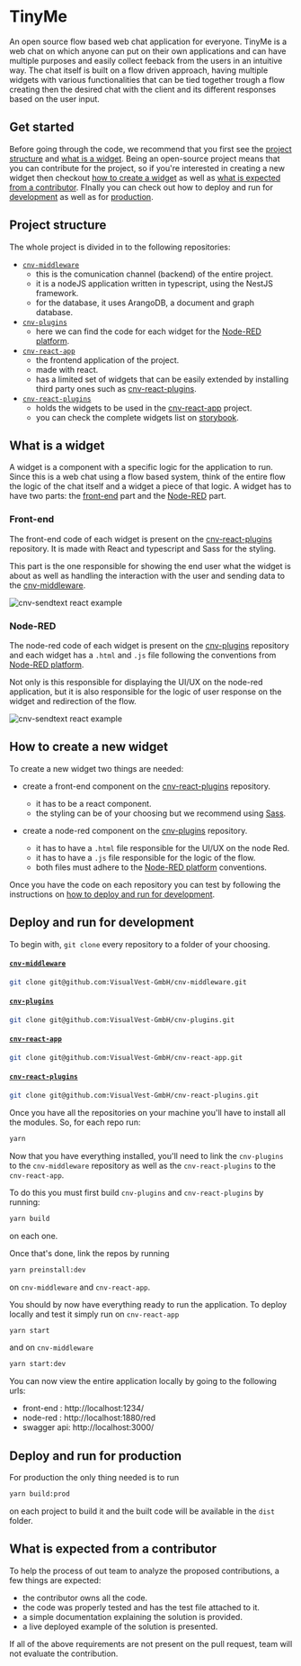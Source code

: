 # TinyMe

An open source flow based web chat application for everyone. TinyMe is a web chat on which anyone can put on their own applications and can have multiple purposes and easily collect feeback from the users in an intuitive way. The chat itself is built on a flow driven approach, having multiple widgets with various functionalities that can be tied together trough a flow creating then the desired chat with the client and its different responses based on the user input.

<a name="get-started"></a>

## Get started

Before going through the code, we recommend that you first see the [project structure](#project-structure) and [what is a widget](#what-is-widget). Being an open-source project means that you can contribute for the project, so if you're interested in creating a new widget then checkout [how to create a widget](#create-new-widget) as well as [what is expected from a contributor](#expected-contrib). FInally you can check out how to deploy and run for [development](#deploy-dev) as well as for [production](#deploy-dev).

<a name="project-structure"></a>

## Project structure

The whole project is divided in to the following repositories:

-   [`cnv-middleware`](https://github.com/VisualVest-GmbH/cnv-middleware)
    -   this is the comunication channel (backend) of the entire project.
    -   it is a nodeJS application written in typescript, using the NestJS framework.
    -   for the database, it uses ArangoDB, a document and graph database.
-   [`cnv-plugins`](https://github.com/VisualVest-GmbH/cnv-plugins)
    -   here we can find the code for each widget for the [Node-RED platform](https://nodered.org/).
-   [`cnv-react-app`](https://github.com/VisualVest-GmbH/cnv-react-app)
    -   the frontend application of the project.
    -   made with react.
    -   has a limited set of widgets that can be easily extended by installing third party ones such as [cnv-react-plugins](https://github.com/VisualVest-GmbH/cnv-react-plugins).
-   [`cnv-react-plugins`](https://github.com/VisualVest-GmbH/cnv-react-plugins)
    -   holds the widgets to be used in the [cnv-react-app](https://github.com/VisualVest-GmbH/cnv-react-app) project.
    -   you can check the complete widgets list on [storybook](https://conversation-platform.productdock.com/storybook/?path=/story/example-introduction--page).

<a name="what-is-widget"></a>

## What is a widget

A widget is a component with a specific logic for the application to run. Since this is a web chat using a flow based system, think of the entire flow the logic of the chat itself and a widget a piece of that logic. A widget has to have two parts: the [front-end](#what-is-widget-front-end) part and the [Node-RED](#what-is-widget-node-red) part.

<a name="what-is-widget-front-end"></a>

### Front-end

The front-end code of each widget is present on the [cnv-react-plugins](https://github.com/VisualVest-GmbH/cnv-react-plugins) repository. It is made with React and typescript and Sass for the styling.

This part is the one responsible for showing the end user what the widget is about as well as handling the interaction with the user and sending data to the [cnv-middleware](#project-structure).

![cnv-sendtext react example](assets/images/cnv-sendtext-react-plugin-example.png)

<a name="what-is-widget-node-red"></a>

### Node-RED

The node-red code of each widget is present on the [cnv-plugins](https://github.com/VisualVest-GmbH/cnv-plugins) repository and each widget has a `.html` and `.js` file following the conventions from [Node-RED platform](https://nodered.org/).

Not only is this responsible for displaying the UI/UX on the node-red application, but it is also responsible for the logic of user response on the widget and redirection of the flow.

![cnv-sendtext react example](assets/images/cnv-sendtext-plugin-example.png)

<a name="create-new-widget"></a>

## How to create a new widget

To create a new widget two things are needed:

-   create a front-end component on the [cnv-react-plugins](https://github.com/VisualVest-GmbH/cnv-react-plugins) repository.

    -   it has to be a react component.
    -   the styling can be of your choosing but we recommend using [Sass](https://sass-lang.com/).

-   create a node-red component on the [cnv-plugins](https://github.com/VisualVest-GmbH/cnv-plugins) repository.
    -   it has to have a `.html` file responsible for the UI/UX on the node Red.
    -   it has to have a `.js` file responsible for the logic of the flow.
    -   both files must adhere to the [Node-RED platform](https://nodered.org/) conventions.

Once you have the code on each repository you can test by following the instructions on [how to deploy and run for development](#deploy-dev).

<a name="deploy-dev"></a>

## Deploy and run for development

To begin with, `git clone` every repository to a folder of your choosing.

#### [`cnv-middleware`](https://github.com/VisualVest-GmbH/cnv-middleware)

```bash
git clone git@github.com:VisualVest-GmbH/cnv-middleware.git
```

#### [`cnv-plugins`](https://github.com/VisualVest-GmbH/cnv-plugins)

```bash
git clone git@github.com:VisualVest-GmbH/cnv-plugins.git
```

#### [`cnv-react-app`](https://github.com/VisualVest-GmbH/cnv-react-app)

```bash
git clone git@github.com:VisualVest-GmbH/cnv-react-app.git
```

#### [`cnv-react-plugins`](https://github.com/VisualVest-GmbH/cnv-react-plugins)

```bash
git clone git@github.com:VisualVest-GmbH/cnv-react-plugins.git
```

Once you have all the repositories on your machine you'll have to install all the modules. So, for each repo run:

```bash
yarn
```

Now that you have everything installed, you'll need to link the `cnv-plugins` to the `cnv-middleware` repository as well as the `cnv-react-plugins` to the `cnv-react-app`.

To do this you must first build `cnv-plugins` and `cnv-react-plugins` by running:

```bash
yarn build
```

on each one.

Once that's done, link the repos by running

```bash
yarn preinstall:dev
```

on `cnv-middleware` and `cnv-react-app`.

You should by now have everything ready to run the application. To deploy locally and test it simply run on `cnv-react-app`

```bash
yarn start
```

and on `cnv-middleware`

```bash
yarn start:dev
```

You can now view the entire application locally by going to the following urls:

-   front-end : http://localhost:1234/
-   node-red : http://localhost:1880/red
-   swagger api: http://localhost:3000/

<a name="deploy-prod"></a>

## Deploy and run for production

For production the only thing needed is to run

```bash
yarn build:prod
```

on each project to build it and the built code will be available in the `dist` folder.

<a name="expected-contrib"></a>

## What is expected from a contributor

To help the process of out team to analyze the proposed contributions, a few things are expected:

-   the contributor owns all the code.
-   the code was properly tested and has the test file attached to it.
-   a simple documentation explaining the solution is provided.
-   a live deployed example of the solution is presented.

If all of the above requirements are not present on the pull request, team will not evaluate the contribution.

